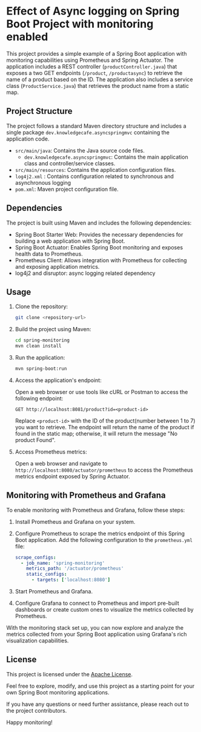 # Effect of Async logging on Spring Boot Project with monitoring enabled

This project provides a simple example of a Spring Boot application with monitoring capabilities using Prometheus and Spring Actuator. 
The application includes a REST controller (`productController.java`) that exposes a two GET endpoints (`/product`, `/productasync`) to retrieve the name of a product based on the ID. The application also includes a service class (`ProductService.java`) that retrieves the product name from a static map.

## Project Structure

The project follows a standard Maven directory structure and includes a single package `dev.knowledgecafe.asyncspringmvc` containing the application code.

- `src/main/java`: Contains the Java source code files.
    - `dev.knowledgecafe.asyncspringmvc`: Contains the main application class and controller/service classes.
- `src/main/resources`: Contains the application configuration files.
- `log4j2.xml` : Contains configuration related to synchronous and asynchronous logging  
- `pom.xml`: Maven project configuration file.

## Dependencies

The project is built using Maven and includes the following dependencies:

- Spring Boot Starter Web: Provides the necessary dependencies for building a web application with Spring Boot.
- Spring Boot Actuator: Enables Spring Boot monitoring and exposes health data to Prometheus.
- Prometheus Client: Allows integration with Prometheus for collecting and exposing application metrics.
- log4j2 and disruptor: async logging related dependency

## Usage

1. Clone the repository:

   ```bash
   git clone <repository-url>
   ```

2. Build the project using Maven:

   ```bash
   cd spring-monitoring
   mvn clean install
   ```

3. Run the application:

   ```bash
   mvn spring-boot:run
   ```

4. Access the application's endpoint:

   Open a web browser or use tools like cURL or Postman to access the following endpoint:

   ```
   GET http://localhost:8081/product?id=<product-id>
   ```

   Replace `<product-id>` with the ID of the product(number between 1 to 7) you want to retrieve. The endpoint will return the name of the product if found in the static map; otherwise, it will return the message "No product Found".

5. Access Prometheus metrics:

   Open a web browser and navigate to `http://localhost:8080/actuator/prometheus` to access the Prometheus metrics endpoint exposed by Spring Actuator.

## Monitoring with Prometheus and Grafana

To enable monitoring with Prometheus and Grafana, follow these steps:

1. Install Prometheus and Grafana on your system.

2. Configure Prometheus to scrape the metrics endpoint of this Spring Boot application. Add the following configuration to the `prometheus.yml` file:

   ```yaml
   scrape_configs:
     - job_name: 'spring-monitoring'
       metrics_path: '/actuator/prometheus'
       static_configs:
         - targets: ['localhost:8080']
   ```

3. Start Prometheus and Grafana.

4. Configure Grafana to connect to Prometheus and import pre-built dashboards or create custom ones to visualize the metrics collected by Prometheus.

With the monitoring stack set up, you can now explore and analyze the metrics collected from your Spring Boot application using Grafana's rich visualization capabilities.

## License

This project is licensed under the [Apache License](LICENSE).

Feel free to explore, modify, and use this project as a starting point for your own Spring Boot monitoring applications.

If you have any questions or need further assistance, please reach out to the project contributors.

Happy monitoring!
